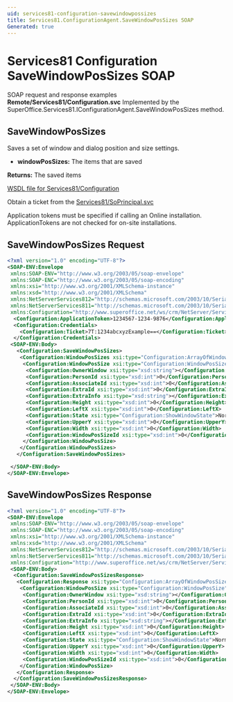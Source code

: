 ```yaml
---
uid: services81-configuration-savewindowpossizes
title: Services81.ConfigurationAgent.SaveWindowPosSizes SOAP
Generated: true
---
```


# Services81 Configuration SaveWindowPosSizes SOAP

SOAP request and response examples **Remote/Services81/Configuration.svc**
Implemented by the <see cref="M:SuperOffice.Services81.IConfigurationAgent.SaveWindowPosSizes">SuperOffice.Services81.IConfigurationAgent.SaveWindowPosSizes</see> method.

## SaveWindowPosSizes

Saves a set of window and dialog position and size settings.

* **windowPosSizes:** The items that are saved

**Returns:** The saved items


[WSDL file for Services81/Configuration](../Services81-Configuration.md)

Obtain a ticket from the [Services81/SoPrincipal.svc](../SoPrincipal/index.md)

Application tokens must be specified if calling an Online installation. ApplicationTokens are not checked for on-site installations.

## SaveWindowPosSizes Request

```xml
<?xml version="1.0" encoding="UTF-8"?>
<SOAP-ENV:Envelope
 xmlns:SOAP-ENV="http://www.w3.org/2003/05/soap-envelope"
 xmlns:SOAP-ENC="http://www.w3.org/2003/05/soap-encoding"
 xmlns:xsi="http://www.w3.org/2001/XMLSchema-instance"
 xmlns:xsd="http://www.w3.org/2001/XMLSchema"
 xmlns:NetServerServices812="http://schemas.microsoft.com/2003/10/Serialization/Arrays"
 xmlns:NetServerServices811="http://schemas.microsoft.com/2003/10/Serialization/"
 xmlns:Configuration="http://www.superoffice.net/ws/crm/NetServer/Services81">
  <Configuration:ApplicationToken>1234567-1234-9876</Configuration:ApplicationToken>
  <Configuration:Credentials>
    <Configuration:Ticket>7T:1234abcxyzExample==</Configuration:Ticket>
  </Configuration:Credentials>
 <SOAP-ENV:Body>
   <Configuration:SaveWindowPosSizes>
    <Configuration:WindowPosSizes xsi:type="Configuration:ArrayOfWindowPosSize">
     <Configuration:WindowPosSize xsi:type="Configuration:WindowPosSize">
      <Configuration:OwnerWindow xsi:type="xsd:string"></Configuration:OwnerWindow>
      <Configuration:PersonId xsi:type="xsd:int">0</Configuration:PersonId>
      <Configuration:AssociateId xsi:type="xsd:int">0</Configuration:AssociateId>
      <Configuration:ExtraId xsi:type="xsd:int">0</Configuration:ExtraId>
      <Configuration:ExtraInfo xsi:type="xsd:string"></Configuration:ExtraInfo>
      <Configuration:Height xsi:type="xsd:int">0</Configuration:Height>
      <Configuration:LeftX xsi:type="xsd:int">0</Configuration:LeftX>
      <Configuration:State xsi:type="Configuration:ShowWindowState">Normal</Configuration:State>
      <Configuration:UpperY xsi:type="xsd:int">0</Configuration:UpperY>
      <Configuration:Width xsi:type="xsd:int">0</Configuration:Width>
      <Configuration:WindowPosSizeId xsi:type="xsd:int">0</Configuration:WindowPosSizeId>
     </Configuration:WindowPosSize>
    </Configuration:WindowPosSizes>
   </Configuration:SaveWindowPosSizes>

 </SOAP-ENV:Body>
</SOAP-ENV:Envelope>

```


## SaveWindowPosSizes Response

```xml
<?xml version="1.0" encoding="UTF-8"?>
<SOAP-ENV:Envelope
 xmlns:SOAP-ENV="http://www.w3.org/2003/05/soap-envelope"
 xmlns:SOAP-ENC="http://www.w3.org/2003/05/soap-encoding"
 xmlns:xsi="http://www.w3.org/2001/XMLSchema-instance"
 xmlns:xsd="http://www.w3.org/2001/XMLSchema"
 xmlns:NetServerServices812="http://schemas.microsoft.com/2003/10/Serialization/Arrays"
 xmlns:NetServerServices811="http://schemas.microsoft.com/2003/10/Serialization/"
 xmlns:Configuration="http://www.superoffice.net/ws/crm/NetServer/Services81">
 <SOAP-ENV:Body>
  <Configuration:SaveWindowPosSizesResponse>
   <Configuration:Response xsi:type="Configuration:ArrayOfWindowPosSize">
    <Configuration:WindowPosSize xsi:type="Configuration:WindowPosSize">
     <Configuration:OwnerWindow xsi:type="xsd:string"></Configuration:OwnerWindow>
     <Configuration:PersonId xsi:type="xsd:int">0</Configuration:PersonId>
     <Configuration:AssociateId xsi:type="xsd:int">0</Configuration:AssociateId>
     <Configuration:ExtraId xsi:type="xsd:int">0</Configuration:ExtraId>
     <Configuration:ExtraInfo xsi:type="xsd:string"></Configuration:ExtraInfo>
     <Configuration:Height xsi:type="xsd:int">0</Configuration:Height>
     <Configuration:LeftX xsi:type="xsd:int">0</Configuration:LeftX>
     <Configuration:State xsi:type="Configuration:ShowWindowState">Normal</Configuration:State>
     <Configuration:UpperY xsi:type="xsd:int">0</Configuration:UpperY>
     <Configuration:Width xsi:type="xsd:int">0</Configuration:Width>
     <Configuration:WindowPosSizeId xsi:type="xsd:int">0</Configuration:WindowPosSizeId>
    </Configuration:WindowPosSize>
   </Configuration:Response>
  </Configuration:SaveWindowPosSizesResponse>
 </SOAP-ENV:Body>
</SOAP-ENV:Envelope>

```

